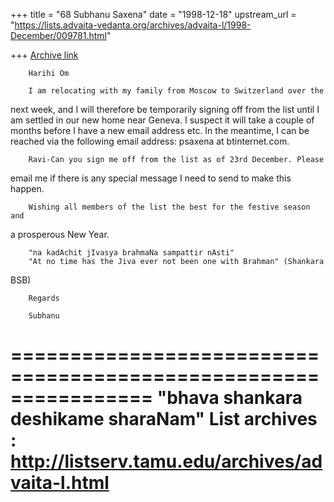 +++
title = "68 Subhanu Saxena"
date = "1998-12-18"
upstream_url = "https://lists.advaita-vedanta.org/archives/advaita-l/1998-December/009781.html"

+++
[Archive link](https://lists.advaita-vedanta.org/archives/advaita-l/1998-December/009781.html)

        Harihi Om

        I am relocating with my family from Moscow to Switzerland over the
next week, and I will therefore be temporarily signing off from the list
until I am settled in our new home near Geneva.  I suspect it will take a
couple of months before I have a new email address etc.  In the meantime, I
can be reached via the following email address: psaxena at btinternet.com.

        Ravi-Can you sign me off from the list as of 23rd December. Please
email me if there is any special message I need to send to make this happen.

        Wishing all members of the list the best for the festive season and
a prosperous New Year.

        "na kadAchit jIvasya brahmaNa sampattir nAsti"
        "At no time has the Jiva ever not been one with Brahman" (Shankara
BSB)

        Regards

        Subhanu

================================================================
"bhava shankara deshikame sharaNam"
List archives : http://listserv.tamu.edu/archives/advaita-l.html
================================================================

